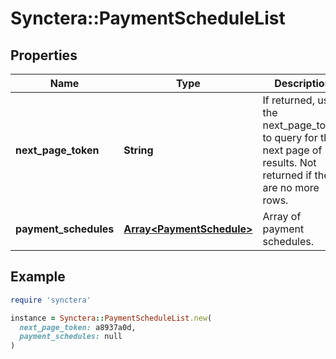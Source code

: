 # Synctera::PaymentScheduleList

## Properties

| Name | Type | Description | Notes |
| ---- | ---- | ----------- | ----- |
| **next_page_token** | **String** | If returned, use the next_page_token to query for the next page of results. Not returned if there are no more rows. | [optional] |
| **payment_schedules** | [**Array&lt;PaymentSchedule&gt;**](PaymentSchedule.md) | Array of payment schedules. |  |

## Example

```ruby
require 'synctera'

instance = Synctera::PaymentScheduleList.new(
  next_page_token: a8937a0d,
  payment_schedules: null
)
```

